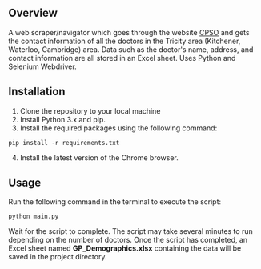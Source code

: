 ## Overview
A web scraper/navigator which goes through the website [CPSO](https://www.cpso.on.ca/) and gets the contact information of all the doctors in the Tricity area (Kitchener, Waterloo, Cambridge) area. 
Data such as the doctor's name, address, and contact information are all stored in an Excel sheet. Uses Python and Selenium Webdriver.

## Installation
1. Clone the repository to your local machine
2. Install Python 3.x and pip.
3. Install the required packages using the following command:
```
pip install -r requirements.txt
```
4. Install the latest version of the Chrome browser.

## Usage
Run the following command in the terminal to execute the script:
```
python main.py
```
Wait for the script to complete. The script may take several minutes to run depending on the number of doctors.
Once the script has completed, an Excel sheet named  **GP_Demographics.xlsx** containing the data will be saved in the project directory.
